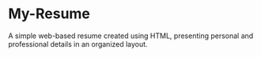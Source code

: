 # My-Resume
A simple web-based resume created using HTML, presenting personal and professional details in an organized layout.
